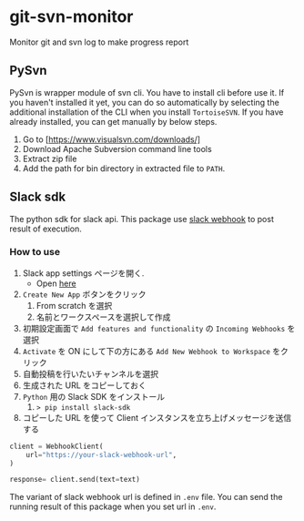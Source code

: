 # git-svn-monitor

Monitor git and svn log to make progress report

## PySvn

PySvn is wrapper module of svn cli.
You have to install cli before use it.
If you haven't installed it yet, you can do so automatically by selecting the additional installation of the CLI when you install `TortoiseSVN`.
If you have already installed, you can get manually by below steps.

1. Go to [https://www.visualsvn.com/downloads/]
2. Download Apache Subversion command line tools
3. Extract zip file
4. Add the path for bin directory in extracted file to `PATH`.

## Slack sdk

The python sdk for slack api.
This package use [slack webhook](https://slack.com/intl/ja-jp/help/articles/115005265063-Slack-%E3%81%A7%E3%81%AE-Incoming-Webhook-%E3%81%AE%E5%88%A9%E7%94%A8) to post result of execution.

### How to use

1. Slack app settings ページを開く.
   * Open [here](https://api.slack.com/apps)
2. `Create New App` ボタンをクリック
   1. From scratch を選択
   2. 名前とワークスペースを選択して作成
3. 初期設定画面で `Add features and functionality` の `Incoming Webhooks` を選択
4. `Activate` を ON にして下の方にある `Add New Webhook to Workspace` をクリック
5. 自動投稿を行いたいチャンネルを選択
6. 生成された URL をコピーしておく
7. `Python` 用の Slack SDK をインストール
   1. `> pip install slack-sdk`
8. コピーした URL を使って Client インスタンスを立ち上げメッセージを送信する

``` Python
client = WebhookClient(
    url="https://your-slack-webhook-url",
)

response= client.send(text=text)
```

The variant of slack webhook url is defined in `.env` file.
You can send the running result of this package when you set url in `.env`.
